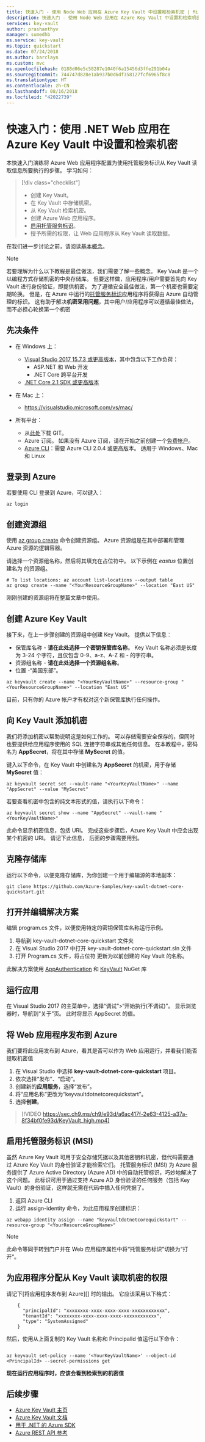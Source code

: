 ```yaml
---
title: 快速入门 - 使用 Node Web 应用在 Azure Key Vault 中设置和检索机密 | Microsoft Docs
description: 快速入门 - 使用 Node Web 应用在 Azure Key Vault 中设置和检索机密
services: key-vault
author: prashanthyv
manager: sumedhb
ms.service: key-vault
ms.topic: quickstart
ms.date: 07/24/2018
ms.author: barclayn
ms.custom: mvc
ms.openlocfilehash: 0188d06e5c58287e1040f6a15456d3ffe291b04a
ms.sourcegitcommit: 744747d828e1ab937b0d6df358127fcf6965f8c8
ms.translationtype: HT
ms.contentlocale: zh-CN
ms.lasthandoff: 08/16/2018
ms.locfileid: "42022739"
---
```

# <a name="quickstart-set-and-retrieve-a-secret-from-azure-key-vault-using-a-net-web-app"></a>快速入门：使用 .NET Web 应用在 Azure Key Vault 中设置和检索机密

本快速入门演练将 Azure Web 应用程序配置为使用托管服务标识从 Key Vault 读取信息所要执行的步骤。 学习如何：

> [!div class="checklist"]
> * 创建 Key Vault。
> * 在 Key Vault 中存储机密。
> * 从 Key Vault 检索机密。
> * 创建 Azure Web 应用程序。
> * [启用托管服务标识](../active-directory/managed-service-identity/overview.md)。
> * 授予所需的权限，让 Web 应用程序从 Key Vault 读取数据。

在我们进一步讨论之前，请阅读[基本概念](key-vault-whatis.md#basic-concepts)。

>[!NOTE]
若要理解为什么以下教程是最佳做法，我们需要了解一些概念。 Key Vault 是一个以编程方式存储机密的中央存储库。 但要这样做，应用程序/用户需要首先向 Key Vault 进行身份验证，即提供机密。 为了遵循安全最佳做法，第一个机密也需要定期轮换。 但是，在 Azure 中运行的[托管服务标识](../active-directory/managed-service-identity/overview.md)应用程序将获得由 Azure 自动管理的标识。 这有助于解决**机密采用问题**，其中用户/应用程序可以遵循最佳做法，而不必担心轮换第一个机密

## <a name="prerequisites"></a>先决条件

* 在 Windows 上：
  * [Visual Studio 2017 15.7.3 或更高版本](https://www.microsoft.com/net/download/windows)，其中包含以下工作负荷：
    * ASP.NET 和 Web 开发
    * .NET Core 跨平台开发
  * [.NET Core 2.1 SDK 或更高版本](https://www.microsoft.com/net/download/windows)

* 在 Mac 上：
  * https://visualstudio.microsoft.com/vs/mac/

* 所有平台：
  * 从[此处](https://git-scm.com/downloads)下载 GIT。
  * Azure 订阅。 如果没有 Azure 订阅，请在开始之前创建一个[免费帐户](https://azure.microsoft.com/free/?WT.mc_id=A261C142F)。
  * [Azure CLI](https://docs.microsoft.com/cli/azure/install-azure-cli?view=azure-cli-latest)：需要 Azure CLI 2.0.4 或更高版本。 适用于 Windows、Mac 和 Linux

## <a name="login-to-azure"></a>登录到 Azure

   若要使用 CLI 登录到 Azure，可以键入：

```azurecli
az login
```

## <a name="create-a-resource-group"></a>创建资源组

使用 [az group create](/cli/azure/group#az-group-create) 命令创建资源组。 Azure 资源组是在其中部署和管理 Azure 资源的逻辑容器。

请选择一个资源组名称，然后将其填充在占位符中。
以下示例在 *eastus* 位置创建名为 *<YourResourceGroupName>* 的资源组。

```azurecli
# To list locations: az account list-locations --output table
az group create --name "<YourResourceGroupName>" --location "East US"
```

刚刚创建的资源组将在整篇文章中使用。

## <a name="create-an-azure-key-vault"></a>创建 Azure Key Vault

接下来，在上一步骤创建的资源组中创建 Key Vault。 提供以下信息：

* 保管库名称 - **请在此处选择一个密钥保管库名称**。 Key Vault 名称必须是长度为 3-24 个字符，且仅包含 0-9、a-z、A-Z 和 - 的字符串。
* 资源组名称 - **请在此处选择一个资源组名称**。
* 位置 -“美国东部”。

```azurecli
az keyvault create --name "<YourKeyVaultName>" --resource-group "<YourResourceGroupName>" --location "East US"
```

目前，只有你的 Azure 帐户才有权对这个新保管库执行任何操作。

## <a name="add-a-secret-to-key-vault"></a>向 Key Vault 添加机密

我们将添加机密以帮助说明这是如何工作的。 可以存储需要安全保存的，但同时也要提供给应用程序使用的 SQL 连接字符串或其他任何信息。 在本教程中，密码名为 **AppSecret**，将在其中存储 **MySecret** 的值。

键入以下命令，在 Key Vault 中创建名为 **AppSecret** 的机密，用于存储 **MySecret** 值：

```azurecli
az keyvault secret set --vault-name "<YourKeyVaultName>" --name "AppSecret" --value "MySecret"
```

若要查看机密中包含的纯文本形式的值，请执行以下命令：

```azurecli
az keyvault secret show --name "AppSecret" --vault-name "<YourKeyVaultName>"
```

此命令显示机密信息，包括 URI。 完成这些步骤后，Azure Key Vault 中应会出现某个机密的 URI。 请记下此信息， 后面的步骤需要用到。

## <a name="clone-the-repo"></a>克隆存储库

运行以下命令，以便克隆存储库，为你创建一个用于编辑源的本地副本：

```
git clone https://github.com/Azure-Samples/key-vault-dotnet-core-quickstart.git
```

## <a name="open-and-edit-the-solution"></a>打开并编辑解决方案

编辑 program.cs 文件，以便使用特定的密钥保管库名称运行示例。

1. 导航到 key-vault-dotnet-core-quickstart 文件夹
2. 在 Visual Studio 2017 中打开 key-vault-dotnet-core-quickstart.sln 文件
3. 打开 Program.cs 文件，将占位符 <YourKeyVaultName> 更新为以前创建的 Key Vault 的名称。

此解决方案使用 [AppAuthentication](https://www.nuget.org/packages/Microsoft.Azure.Services.AppAuthentication) 和 [KeyVault](https://www.nuget.org/packages/Microsoft.Azure.KeyVault) NuGet 库

## <a name="run-the-app"></a>运行应用

在 Visual Studio 2017 的主菜单中，选择“调试”>“开始执行(不调试)”。 显示浏览器时，导航到“关于”页。 此时将显示 AppSecret 的值。

## <a name="publish-the-web-application-to-azure"></a>将 Web 应用程序发布到 Azure

我们要将此应用发布到 Azure，看其是否可以作为 Web 应用运行，并看我们能否提取机密值

1. 在 Visual Studio 中选择 **key-vault-dotnet-core-quickstart** 项目。
2. 依次选择“发布”、“启动”。
3. 创建新的**应用服务**，选择“发布”。
4. 将“应用名称”更改为“keyvaultdotnetcorequickstart”。
5. 选择**创建**。

>[!VIDEO https://sec.ch9.ms/ch9/e93d/a6ac417f-2e63-4125-a37a-8f34bf0fe93d/KeyVault_high.mp4]

## <a name="enable-managed-service-identities-msi"></a>启用托管服务标识 (MSI)

虽然 Azure Key Vault 可用于安全存储凭据以及其他密钥和机密，但代码需要通过 Azure Key Vault 的身份验证才能检索它们。 托管服务标识 (MSI) 为 Azure 服务提供了 Azure Active Directory (Azure AD) 中的自动托管标识，巧妙地解决了这个问题。 此标识可用于通过支持 Azure AD 身份验证的任何服务（包括 Key Vault）的身份验证，这样就无需在代码中插入任何凭据了。

1. 返回 Azure CLI
2. 运行 assign-identity 命令，为此应用程序创建标识：

```azurecli
az webapp identity assign --name "keyvaultdotnetcorequickstart" --resource-group "<YourResourceGroupName>"
```

>[!NOTE]
>此命令等同于转到门户并在 Web 应用程序属性中将“托管服务标识”切换为“打开”。

## <a name="assign-permissions-to-your-application-to-read-secrets-from-key-vault"></a>为应用程序分配从 Key Vault 读取机密的权限

请记下[将应用程序发布到 Azure][] 时的输出。 它应该采用以下格式：
        
        {
          "principalId": "xxxxxxxx-xxxx-xxxx-xxxx-xxxxxxxxxxxx",
          "tenantId": "xxxxxxxx-xxxx-xxxx-xxxx-xxxxxxxxxxxx",
          "type": "SystemAssigned"
        }
        
然后，使用从上面复制的 Key Vault 名称和 PrincipalId 值运行以下命令：

```azurecli

az keyvault set-policy --name '<YourKeyVaultName>' --object-id <PrincipalId> --secret-permissions get

```

**现在运行应用程序时，应该会看到检索到的机密值**

## <a name="next-steps"></a>后续步骤

* [Azure Key Vault 主页](https://azure.microsoft.com/services/key-vault/)
* [Azure Key Vault 文档](https://docs.microsoft.com/azure/key-vault/)
* [用于 .NET 的 Azure SDK](https://github.com/Azure/azure-sdk-for-net)
* [Azure REST API 参考](https://docs.microsoft.com/rest/api/keyvault/)
